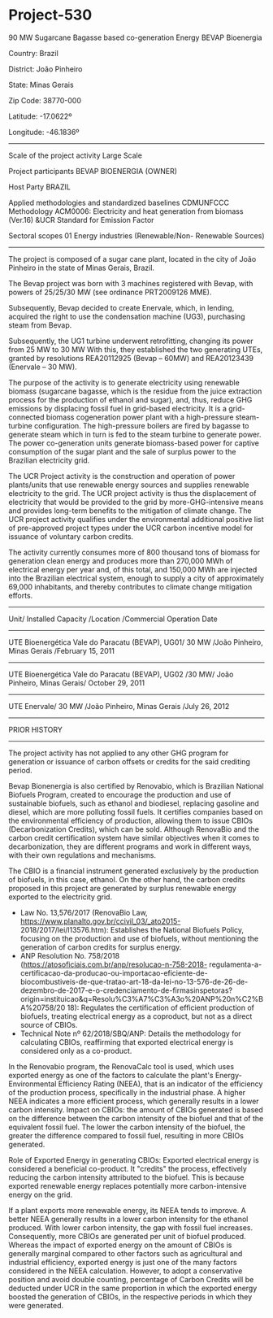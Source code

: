 # Project-530
90 MW Sugarcane Bagasse based co-generation Energy BEVAP Bioenergia

Country: Brazil

District: João Pinheiro

State: Minas Gerais

Zip Code: 38770-000

Latitude: -17.0622º

Longitude: -46.1836º 
_____________
Scale of the project activity Large Scale

Project participants
BEVAP BIOENERGIA (OWNER)

Host Party BRAZIL

Applied methodologies and standardized baselines
CDMUNFCCC Methodology ACM0006:
Electricity and heat generation from biomass
(Ver.16) &UCR Standard for Emission Factor

Sectoral scopes 01 Energy industries (Renewable/Non- Renewable
Sources)
__________
The project is composed of a sugar cane plant, located in the city of João Pinheiro in the state of Minas Gerais,
Brazil.

The Bevap project was born with 3 machines registered with Bevap, with powers of 25/25/30 MW
(see ordinance PRT2009126 MME).

Subsequently, Bevap decided to create Enervale, which, in lending, acquired the right to use the
condensation machine (UG3), purchasing steam from Bevap.

Subsequently, the UG1 turbine underwent retrofitting, changing its power from 25 MW to 30 MW
With this, they established the two generating UTEs, granted by resolutions REA20112925 (Bevap
– 60MW) and REA20123439 (Enervale – 30 MW).

The purpose of the activity is to generate electricity using renewable biomass (sugarcane bagasse,
which is the residue from the juice extraction process for the production of ethanol and sugar), and,
thus, reduce GHG emissions by displacing fossil fuel in grid-based electricity.
It is a grid-connected biomass cogeneration power plant with a high-pressure steam-turbine
configuration. The high-pressure boilers are fired by bagasse to generate steam which in turn is fed
to the steam turbine to generate power. The power co-generation units generate biomass-based power
for captive consumption of the sugar plant and the sale of surplus power to the Brazilian electricity
grid.

The UCR Project activity is the construction and operation of power plants/units that use renewable
energy sources and supplies renewable electricity to the grid. The UCR project activity is thus the
displacement of electricity that would be provided to the grid by more-GHG-intensive means and
provides long-term benefits to the mitigation of climate change. The UCR project activity qualifies
under the environmental additional positive list of pre-approved project types under the UCR carbon
incentive model for issuance of voluntary carbon credits.

The activity currently consumes more of 800 thousand tons of biomass for generation clean energy
and produces more than 270,000 MWh of electrical energy per year and, of this total, and 150,000
MWh are injected into the Brazilian electrical system, enough to supply a city of approximately
69,000 inhabitants, and thereby contributes to climate change mitigation efforts.

________________
Unit/ Installed Capacity /Location /Commercial Operation Date
________________
UTE Bioenergética Vale do Paracatu (BEVAP), UG01/ 30 MW /João Pinheiro, Minas Gerais /February 15, 2011
_________
UTE Bioenergética Vale do Paracatu (BEVAP), UG02 /30 MW/ João Pinheiro, Minas Gerais/ October 29, 2011
________________
UTE Enervale/ 30 MW /João Pinheiro, Minas Gerais /July 26, 2012
_______________
PRIOR HISTORY
___________
The project activity has not applied to any other GHG program for generation or issuance of carbon
offsets or credits for the said crediting period.

Bevap Bionenergia is also certified by Renovabio, which is Brazilian National Biofuels Program,
created to encourage the production and use of sustainable biofuels, such as ethanol and biodiesel,
replacing gasoline and diesel, which are more polluting fossil fuels. It certifies companies based on
the environmental efficiency of production, allowing them to issue CBIOs (Decarbonization Credits),
which can be sold. Although RenovaBio and the carbon credit certification system have similar
objectives when it comes to decarbonization, they are different programs and work in different ways,
with their own regulations and mechanisms.

The CBIO is a financial instrument generated exclusively by the production of biofuels, in this case,
ethanol. On the other hand, the carbon credits proposed in this project are generated by surplus
renewable energy exported to the electricity grid.
- Law No. 13,576/2017 (RenovaBio Law, https://www.planalto.gov.br/ccivil_03/_ato2015-
2018/2017/lei/l13576.htm): Establishes the National Biofuels Policy, focusing on the production
and use of biofuels, without mentioning the generation of carbon credits for surplus energy.
- ANP Resolution No. 758/2018 (https://atosoficiais.com.br/anp/resolucao-n-758-2018-
regulamenta-a-certificacao-da-producao-ou-importacao-eficiente-de-biocombustiveis-de-que-tratao-art-18-da-lei-no-13-576-de-26-de-dezembro-de-2017-e-o-credenciamento-de-firmasinspetoras?origin=instituicao&q=Resolu%C3%A7%C3%A3o%20ANP%20n%C2%BA%20758/20
18): Regulates the certification of efficient production of biofuels, treating electrical energy as a coproduct, but not as a direct source of CBIOs.
- Technical Note nº 62/2018/SBQ/ANP: Details the methodology for calculating CBIOs,
reaffirming that exported electrical energy is considered only as a co-product.

In the Renovabio program, the RenovaCalc tool is used, which uses exported energy as one of the
factors to calculate the plant's Energy-Environmental Efficiency Rating (NEEA), that is an indicator
of the efficiency of the production process, specifically in the industrial phase. A higher NEEA
indicates a more efficient process, which generally results in a lower carbon intensity. Impact on
CBIOs: the amount of CBIOs generated is based on the difference between the carbon intensity of
the biofuel and that of the equivalent fossil fuel. The lower the carbon intensity of the biofuel, the
greater the difference compared to fossil fuel, resulting in more CBIOs generated.

Role of Exported Energy in generating CBIOs:
Exported electrical energy is considered a beneficial co-product. It "credits" the process, effectively
reducing the carbon intensity attributed to the biofuel. This is because exported renewable energy
replaces potentially more carbon-intensive energy on the grid.

If a plant exports more renewable energy, its NEEA tends to improve. A better NEEA generally
results in a lower carbon intensity for the ethanol produced. With lower carbon intensity, the gap
with fossil fuel increases. Consequently, more CBIOs are generated per unit of biofuel produced.
Whereas the impact of exported energy on the amount of CBIOs is generally marginal compared to
other factors such as agricultural and industrial efficiency, exported energy is just one of the many
factors considered in the NEEA calculation. However, to adopt a conservative position and avoid
double counting, percentage of Carbon Credits will be deducted under UCR in the same
proportion in which the exported energy boosted the generation of CBIOs, in the respective periods
in which they were generated.
